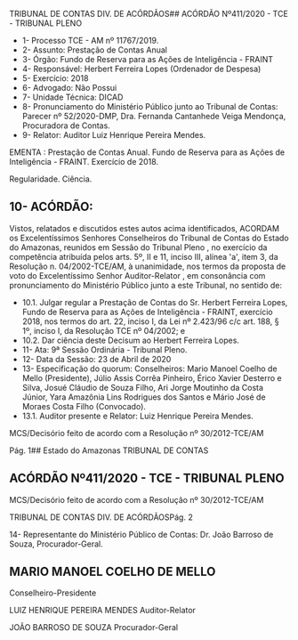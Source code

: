 TRIBUNAL DE CONTAS DIV. DE ACÓRDÃOS## ACÓRDÃO Nº411/2020 - TCE - TRIBUNAL PLENO

- 1- Processo TCE - AM nº 11767/2019.
- 2- Assunto: Prestação de Contas Anual
- 3- Órgão: Fundo de Reserva para as Ações de Inteligência - FRAINT
- 4- Responsável: Herbert Ferreira Lopes (Ordenador de Despesa)
- 5- Exercício: 2018
- 6- Advogado: Não Possui
- 7- Unidade Técnica: DICAD
- 8- Pronunciamento  do  Ministério  Público  junto  ao  Tribunal  de  Contas: Parecer  nº 52/2020-DMP, Dra. Fernanda Cantanhede Veiga Mendonça, Procuradora de Contas.
- 9- Relator: Auditor Luiz Henrique Pereira Mendes.

EMENTA : Prestação  de  Contas  Anual.  Fundo  de Reserva  para  as  Ações  de  Inteligência  -  FRAINT. Exercício de 2018.

Regularidade. Ciência.

## 10-  ACÓRDÃO:

Vistos, relatados e discutidos estes autos acima identificados, ACORDAM os Excelentíssimos Senhores Conselheiros do Tribunal de Contas do Estado do Amazonas, reunidos em Sessão do Tribunal Pleno , no exercício da competência atribuída pelos arts. 5º, II e 11, inciso III, alínea 'a', item 3, da Resolução n. 04/2002-TCE/AM, à unanimidade, nos termos da proposta de voto do Excelentíssimo Senhor Auditor-Relator , em consonância com pronunciamento do Ministério Público junto a este Tribunal, no sentido de:

- 10.1. Julgar regular a  Prestação de Contas do Sr. Herbert Ferreira Lopes, Fundo de Reserva para as Ações de Inteligência - FRAINT, exercício 2018, nos termos do art. 22, inciso I, da Lei nº 2.423/96 c/c art. 188, § 1º, inciso I, da Resolução TCE nº 04/2002; e
- 10.2. Dar ciência deste Decisum ao Herbert Ferreira Lopes.
- 11-  Ata: 9ª Sessão Ordinária - Tribunal Pleno.
- 12-  Data da Sessão: 23 de Abril de 2020
- 13-  Especificação do quorum: Conselheiros: Mario Manoel Coelho de Mello (Presidente), Júlio Assis Corrêa Pinheiro, Érico Xavier Desterro e Silva, Josué Cláudio de Souza Filho, Ari Jorge Moutinho da Costa Júnior, Yara Amazônia Lins Rodrigues dos Santos e Mário José de Moraes Costa Filho (Convocado).
- 13.1. Auditor presente e Relator: Luiz Henrique Pereira Mendes.

MCS/Decisório feito de acordo com a Resolução nº 30/2012-TCE/AM

Pág. 1## Estado do Amazonas TRIBUNAL DE CONTAS

## ACÓRDÃO Nº411/2020 - TCE - TRIBUNAL PLENO

MCS/Decisório feito de acordo com a Resolução nº 30/2012-TCE/AM

TRIBUNAL DE CONTAS DIV. DE ACÓRDÃOSPág. 2

14-  Representante  do  Ministério  Público  de  Contas: Dr. João  Barroso  de  Souza, Procurador-Geral.

## MARIO MANOEL COELHO DE MELLO

Conselheiro-Presidente

LUIZ HENRIQUE PEREIRA MENDES Auditor-Relator

JOÃO BARROSO DE SOUZA Procurador-Geral